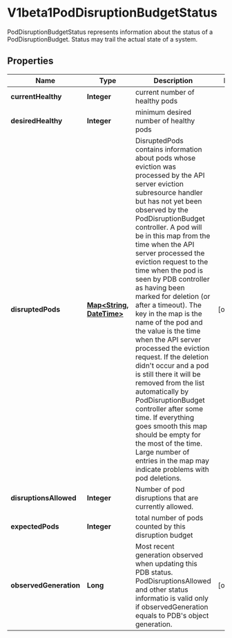 

# V1beta1PodDisruptionBudgetStatus

PodDisruptionBudgetStatus represents information about the status of a PodDisruptionBudget. Status may trail the actual state of a system.
## Properties

Name | Type | Description | Notes
------------ | ------------- | ------------- | -------------
**currentHealthy** | **Integer** | current number of healthy pods | 
**desiredHealthy** | **Integer** | minimum desired number of healthy pods | 
**disruptedPods** | [**Map&lt;String, DateTime&gt;**](DateTime.md) | DisruptedPods contains information about pods whose eviction was processed by the API server eviction subresource handler but has not yet been observed by the PodDisruptionBudget controller. A pod will be in this map from the time when the API server processed the eviction request to the time when the pod is seen by PDB controller as having been marked for deletion (or after a timeout). The key in the map is the name of the pod and the value is the time when the API server processed the eviction request. If the deletion didn&#39;t occur and a pod is still there it will be removed from the list automatically by PodDisruptionBudget controller after some time. If everything goes smooth this map should be empty for the most of the time. Large number of entries in the map may indicate problems with pod deletions. |  [optional]
**disruptionsAllowed** | **Integer** | Number of pod disruptions that are currently allowed. | 
**expectedPods** | **Integer** | total number of pods counted by this disruption budget | 
**observedGeneration** | **Long** | Most recent generation observed when updating this PDB status. PodDisruptionsAllowed and other status informatio is valid only if observedGeneration equals to PDB&#39;s object generation. |  [optional]



